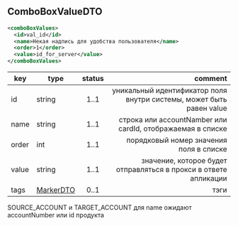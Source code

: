## ComboBoxValueDTO

```xml
<comboBoxValues>
  <id>val_id</id>
  <name>Некая надпись для удобства пользователя</name>
  <order>1</order>
  <value>id_for_server</value>
</comboBoxValues>
```

key | type | status | comment
--- | ---- | :----: | ---:
id | string | 1..1 | уникальный идентификатор поля внутри системы, может быть равен value
name | string | 1..1 | строка или accountNamber или cardId, отображаемая в списке
order | int | 1..1 | порядковый номер значения поля в списке
value | string | 1..1 | значение, которое будет отправляться в прокси в ответе апликации
tags | [MarkerDTO](#markerdto) | 0..1 | тэги

<aside class="notice">SOURCE_ACCOUNT и TARGET_ACCOUNT для name ожидают accountNumber или id продукта</aside>